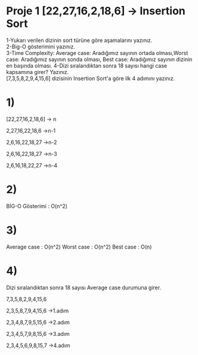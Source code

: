 
#   Proje 1                                                                                                                                                                        [22,27,16,2,18,6] -> Insertion Sort                                                                                                                                 
                                                                                                                                                                      
  1-Yukarı verilen dizinin sort türüne göre aşamalarını yazınız.                                                                                                        
  2-Big-O gösterimini yazınız.                                                                                                                                           
  3-Time Complexity: Average case: Aradığımız sayının ortada olması,Worst case: Aradığımız sayının sonda olması, Best case: Aradığımız sayının dizinin en başında olması.           4-Dizi sıralandıktan sonra 18 sayısı hangi case kapsamına girer? Yazınız.                                                                                             
                                                                                                                                                                                   [7,3,5,8,2,9,4,15,6] dizisinin Insertion Sort'a göre ilk 4 adımını yazınız.                                                                                         

# 1)
[22,27,16,2,18,6] -> n

2,27,16,22,18,6 ->n-1

2,6,16,22,18,27 ->n-2

2,6,16,22,18,27 ->n-3

2,6,16,18,22,27 ->n-4


# 2)
 BİG-O Gösterimi : O(n^2)

# 3)
Average case	: O(n^2)
Worst case	: O(n^2)
Best case	: O(n)

# 4)
Dizi sıralandıktan sonra 18 sayısı Average case durumuna girer.


7,3,5,8,2,9,4,15,6 

2,3,5,8,7,9,4,15,6 ->1.adım

2,3,4,8,7,9,5,15,6 ->2.adım

2,3,4,5,7,9,8,15,6 ->3.adım

2,3,4,5,6,9,8,15,7 ->4.adım




